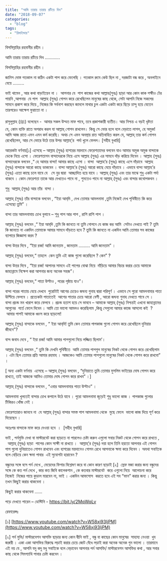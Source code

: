 ```yaml
---
title: "আমি তারায় তারায় রটিয়ে দিব"
date: "2018-09-07"
categories: 
  - "blog"
tags: 
  - "রিমাইন্ডার"
---
```


বিসমিল্লাহির রহমানীর রহীম ।

আমি তারায় তারায় রটিয়ে দিব ............

বিসমিল্লাহির রহমানীর রহীম ।

জানিস দোস্ত গতকাল না কঠিন একটা পাপ করে ফেলেছি । গতকাল রুমে কেউ ছিল না , দরজাটা বন্ধ করে , অনলাইনে যেয়ে .........

ভাই থামেন , আর কথা বাড়াইয়েন না ।  আপনার যে  পাপ কাজের কথা আল্লাহ(সুবঃ) ছাড়া আর কোন কাক পক্ষীও টের পায়নি ,আপনার  যে পাপ  আল্লাহ (সুবঃ) গোপন করে রেখেছিলেন মানুষের কাছ থেকে, সেটা আপনি নিজে সকলের সামনে প্রকাশ করে দিয়ে , নিজের কি সর্বনাশ করছেন জানলে মাথার চুল একটা একটা করে ছিড়ে চান্দু হয়ে যেতেন তারপরেও আক্ষেপ ফুরাতো না ।

রাসুলুল্লাহ (ﷺ) বলেছেন -  আমার সকল উম্মত মাফ পাবে, তবে প্রকাশকারী ব্যতীত। আর নিশ্চয় এ বড়ই ধৃষ্টতা যে, কোন ব্যক্তি রাতে অপরাধ করল যা আল্লাহ্ গোপন রাখলেন। কিন্তু সে ভোর হলে বলে বেড়াতে লাগল, হে অমুক! আমি আজ রাতে এমন এমন কর্ম করেছি। অথচ সে এমন অবস্থায় রাত অতিবাহিত করল যে, আল্লাহ্ তার কর্ম গোপন রেখেছিলেন, আর সে ভোরে উঠে তার উপর আল্লাহ্‌’র  পর্দা খুলে ফেলল। \[সহীহ বুখারি\]

আরেকটা বর্ণনায়\[১\] এসেছে – আল্লাহ (সুবঃ) হাশরের ময়দানে ফেরেশতাদের বলবেন যাও আমার অমুক অমুক বান্দাকে ডেকে নিয়ে এসো । ফেরেশতাগন বান্দাদেরকে নিয়ে এসে আল্লাহ (সুবঃ) এর সামনে দাঁড় করিয়ে দিবেন । আল্লাহ (সুবঃ) বান্দাদেরকে বলবেন ,“ হে আমার বান্দা! আমার কাছে এসো । বান্দা  আল্লাহ’র (সুবঃ) কাছে এসে দাঁড়াবে  আল্লাহ (সুবঃ) বান্দাকে আরো কাছে ডাকবেন । বান্দা আল্লাহ’র (সুবঃ) আরো কাছে যেয়ে দাঁড়াবে । এভাবে বান্দা আল্লাহ’র (সুবঃ) এতো কাছে চলে যাবে যে   সে নুর দ্বারা  আচ্ছাদিত হয়ে যাবে । আল্লাহ্‌ (সুবঃ) এবং তার মাঝে শুধু একটা পর্দা থাকবে । কোন ফেরেশতা তাকে আর দেখতেও পাবে না , শুনতেও পাবে না আল্লাহ্‌ (সুবঃ) এবং বান্দার কথোপকথন ।

শুধু  আল্লাহ্‌ (সুবঃ) আর তাঁর  বান্দা ।

আল্লাহ্‌ (সুবঃ) তাঁর বান্দাকে বলবেন , “ইয়া আব্‌দি , দেখ তোমার আমলনামা ,তুমি নিজেই দেখ পৃথিবীতে কি করে এসেছো তুমি” ।

বান্দা তার আমলনামায় চোখ বুলাবে – শুধু পাপ আর পাপ , রাশি রাশি পাপ ।

আল্লাহ্‌ (সুবঃ) বলবেন ,“ ইয়া আব্‌দি ,তুমি কি জানতে না তুমি গোপনে যে কাজ কর আমি  সেটাও দেখতে পাই ? তুমি কি জানতে না একদিন তোমাকে আমার সামনে দাঁড়াতে হবে ? তুমি কি জানতে না একদিন আমি তোমার সব কাজের ব্যাপারে জিজ্ঞাসা করব ?

বান্দা উত্তর দিবে , “ইয়া রব্ব! আমি জানতাম , জানতাম ......... আমি জানতাম” ।

আল্লাহ্‌ (সুবঃ) বলবেন,“ তাহলে  কেন তুমি এই কাজ গুলো করেছিলে ? কেন” ?

বান্দা উত্তর দিবে , “ইয়া রব্ব! আপানর সামনে এই পাপের বোঝা নিয়ে  দাঁড়িয়ে আমার বিচার করার চেয়ে আমাকে জাহান্নামে নিক্ষেপ করা আপনার জন্য অনেক সহজ”।

আল্লাহ্‌ (সুবঃ) বলবেন,“ পাতা উল্টাও , পরের পৃষ্ঠায় যাও”।

বান্দা পরের পাতায় যেয়ে দেখবে  পুরোটাই আগের চেয়েও জঘন্য গুনাহ দ্বারা পরিপূর্ণ । এভাবে সে পুরো আমলনামার পাতা উল্টিয়ে ফেলবে । প্রত্যেকটা পাতাতেই  আগের পাতার চেয়ে আরো বেশী , আরো জঘন্য গুনাহ দেখতে পাবে সে ।   বান্দা প্রচন্ড মন খারাপ করে ফেলবে । প্রচন্ড হতাশ হয়ে সে ভাববে – আমাকে আল্লাহ্‌ (সুবঃ) নিশ্চয়ই এখনো জাহান্নামের আগুনের  গর্তে ফেলে দিবেন । আমি তো ভালো আমলও করেছিলাম ,কিন্তু সেগুলো আমার কাজে আসলো কই  ?  আমার পাপই আমাকে ধ্বংস করে ছাড়লো!

আল্লাহ্‌ (সুবঃ) বান্দাকে বলবেন , “ ইয়া আব্‌দি! তুমি কেন তোমার পাপকাজ গুলো গোপন করে রেখেছিলে দুনিয়ার জীবনে”?

বান্দ জবাব দেবে , “ ইয়া রব্ব! আমি আমার পাপগুলো নিয়ে লজ্জিত ছিলাম’।

আল্লাহ্‌ (সুবঃ) বলবেন ,“ তুমি কি দেখনি পৃথিবীতে  আমি তোমার পাপগুল মানুষের নিকট থেকে গোপন করে রেখেছিলাম । এটা ছিল তোমার প্রতি আমার রহমাহ । আজকেও আমি তোমার পাপগুলো মানুষের নিকট থেকে গোপন করে রাখবো” ।

\[ অন্য একটা বর্ণনায়  এসেছে – আল্লাহ্‌ (সুবঃ) বলবেন , “দুনিয়াতে তুমি তোমার মুসলিম ভাইয়ের দোষ গোপন করে রাখতে, তাই আজকে আমিও তোমার দোষ গোপন করে রাখব” ।\]

আল্লাহ্‌ (সুবঃ) বান্দাকে বলবেন , “এবার আমলনামার পাতা উল্টাও” ।

আমলনামা খুলতেই বান্দার চোখ কপালে উঠে যাবে । পুরো আমলনামা জুড়েই শুধু ভালো কাজ । পাপকাজ গুলোর টিকিরও খোঁজ নেই ।

ফেরেশতারাও জানবে না  যে আল্লাহ্‌ (সুবঃ) বান্দার সমস্ত পাপ আমলনামা থেকে  মুছে ফেলে  ভালো কাজ দিয়ে পূর্ণ করে দিয়েছেন ।

অতঃপর বান্দাকে মাফ করে দেওয়া হবে  ।  \[সহীহ বুখারি\]

ভাই , পর্নমুভি দেখা বা মাস্টারবেট করা ছাড়তে না পারলেও চেষ্টা করুন এগুলো সবার নিকট থেকে গোপন করে রাখতে ,   আল্লাহ্‌ (সুবঃ) ছাড়া  পাপের কোন সাক্ষী না রাখতে ।  আল্লাহ্‌’র (সুবঃ) দয়া হলে তিনি হয়তো আপনার এই গোপন পাপ গুলো দুনিয়াতেও গোপন রাখবেন এবং হাশরের ময়দানেও গোপন রেখে আপনাকে ক্ষমা করে দিবেন । অযথা সবাইকে বলে বেড়িয়ে কেন ক্ষমা পাবার  এই সুযোগটা হারাবেন ?

বন্ধুদের সঙ্গে বসে পর্ন দেখে , মেয়েদের ফিগার বিশ্লেষণ করে বা কোন কারণ ছাড়াই \[২\]  স্রেফ মজা করার জন্য বন্ধুদের সঙ্গে কে কত পর্ন দেখে , কার কত জিবি কালেকশান , কে কতবার মাস্টারবেট  করে এগুলো নিয়ে  আলোচনা করে নিজেই  নিজের পায়ে কুড়াল মারবেন না, ভাই । একদিন আফসোস  করতে হবে এই সব “ফান” করার জন্য । কিন্তু তখন কিছুই করার থাকবেনা ।

কিছুই করার থাকবেনা ......

পড়ে দেখতে পারেন – ডেস্টিনি - https://bit.ly/2MqWqLv

রেফারেন্সঃ

\[১\] [https://www.youtube.com/watch?v=W58xj93ljPM](https://www.youtube.com/watch?v=W58xj93ljPM)

\[২\] পর্ন মুভি/ মাস্টারবেশন আসক্তি ছাড়ার জন্য কোন দ্বীনি ভাই , বন্ধু বা কাছের কোন মানুষের  সাহায্য নেওয়া  খুব জরুরী । একা একা আসক্তির বিরুদ্ধে লড়াই করার চেয়ে জোট বেঁধে লড়াই করা অনেক অনেক গুন ভালো । তারমানে এই নয় যে , আপনি যদু কদু মধু সবাইকে বলে বেড়াবেন আপনার পর্ন আসক্তি/ মাস্টারবেশন আসক্তির কথা , আর সবার কাছ থেকে সিমপ্যাথি পাবার চেষ্টা করবেন ।
